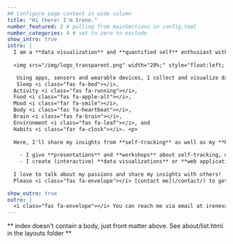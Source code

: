 ```yaml
---
## Configure page content in wide column
title: "Hi there! I'm Irene." 
number_featured: 2 # pulling from mainSections in config.toml
number_categories: 4 # set to zero to exclude
show_intro: true
intro: |
  I am a **data visualization** and **quantified self** enthusiast with an interest in **digital health** and **precision medicine**. As a former professional cyclist with a PhD in biomarker research, I currently combine a part time job as a university teacher with a freelance business and passion project **‘You Are What You Measure’**. <p>
  
  <img src="/img/logo_transparent.png" width="20%;" style="float:left; margin:10px;"/>

   Using apps, sensors and wearable devices, I collect and visualize data about my 
   Sleep <i class="fas fa-bed"></i>,
  Activity <i class="fas fa-running"></i>,
  Food <i class="fas fa-apple-alt"></i>,
  Mood <i class="far fa-smile"></i>,
  Body <i class="fas fa-heartbeat"></i>,
  Brain <i class="fas fa-brain"></i>,
  Environment <i class="fas fa-leaf"></i>, and
  Habits <i class="far fa-clock"></i>. <p>
  
  Here, I'll share my insights from **self-tracking** as well as my **R** and **DataViz** tinkering! <p>
  
    - I give **presentations** and **workshops** about self-tracking, data visualization and/or the R programming language (see [Talks](/talk/) and [Blog](/blog/)). 
    - I create (interactive) **data visualizations** or **web applications** to support (sensor-based) studies and citizen science projects related to health, lifestyle or living environment (see [Projects](/project/)). <p> 
  
  I love to talk about my passions and share my insights with others!
  Please <i class="fas fa-envelope"></i> [contact me](/contact/) to get in touch or introduce yourself!

show_outro: true
outro: |
  <i class="fas fa-envelope"></i> You can reach me via email at irenevandenbroek@gmail.com.
---
```


** index doesn't contain a body, just front matter above.
See about/list.html in the layouts folder **
